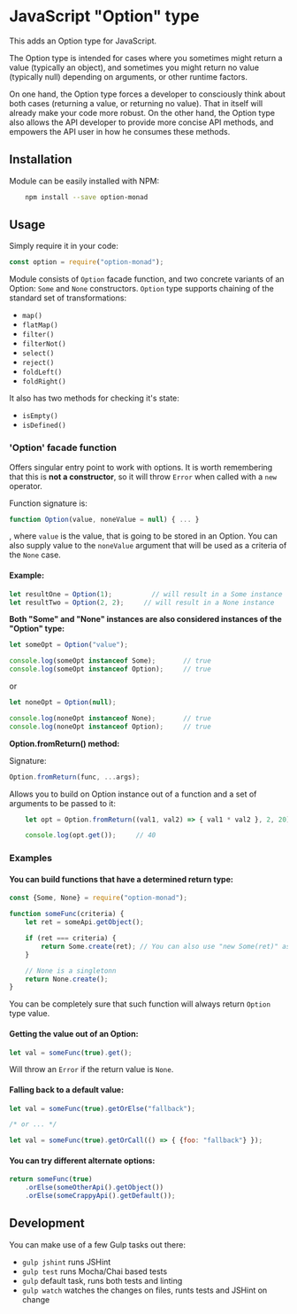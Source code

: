 # JavaScript "Option" type

This adds an Option type for JavaScript.

The Option type is intended for cases where you sometimes might return a value (typically an object), and sometimes you might return no value (typically null) depending on arguments, or other runtime factors.

On one hand, the Option type forces a developer to consciously think about both cases (returning a value, or returning no value). That in itself will already make your code more robust. On the other hand, the Option type also allows the API developer to provide more concise API methods, and empowers the API user in how he consumes these methods.

## Installation

Module can be easily installed with NPM:
```bash
    npm install --save option-monad
```

## Usage

Simply require it in your code:
```javascript
const option = require("option-monad");
```

Module consists of `Option` facade function, and two concrete variants of an Option: `Some` and `None` constructors.
`Option` type supports chaining of the standard set of transformations:
* `map()`
* `flatMap()`
* `filter()`
* `filterNot()`
* `select()`
* `reject()`
* `foldLeft()`
* `foldRight()`

It also has two methods for checking it's state:
* `isEmpty()`
* `isDefined()`

### 'Option' facade function

Offers singular entry point to work with options. It is worth remembering that this is **not a constructor**, so it will throw `Error` when called with a `new` operator.

Function signature is:
```javascript
function Option(value, noneValue = null) { ... }
```

, where `value` is the value, that is going to be stored in an Option. You can also supply value to the `noneValue` argument that will be used as a criteria of the `None` case.

#### Example:
```javascript
let resultOne = Option(1);          // will result in a Some instance
let resultTwo = Option(2, 2);     // will result in a None instance
```

**Both "Some" and "None" instances are also considered instances of the "Option" type:**
```javascript
let someOpt = Option("value");

console.log(someOpt instanceof Some);       // true
console.log(someOpt instanceof Option);     // true
```

or

```javascript
let noneOpt = Option(null);

console.log(noneOpt instanceof None);       // true
console.log(noneOpt instanceof Option);     // true
```

**Option.fromReturn() method:**

Signature:
```javascript
Option.fromReturn(func, ...args);
```

Allows you to build on Option instance out of a function and a set of arguments to be passed to it:
```javascript
    let opt = Option.fromReturn((val1, val2) => { val1 * val2 }, 2, 20);

    console.log(opt.get());     // 40
```

### Examples

#### You can build functions that have a determined return type:

```javascript
const {Some, None} = require("option-monad");

function someFunc(criteria) {
    let ret = someApi.getObject();

    if (ret === criteria) {
        return Some.create(ret); // You can also use "new Some(ret)" as well
    }

    // None is a singletonn
    return None.create();
}
```
You can be completely sure that such function will always return `Option` type value.

#### Getting the value out of an Option:

```javascript
let val = someFunc(true).get();
```
Will throw an `Error` if the return value is `None`.

#### Falling back to a default value:

```javascript
let val = someFunc(true).getOrElse("fallback");

/* or ... */

let val = someFunc(true).getOrCall(() => { {foo: "fallback"} });
```

#### You can try different alternate options:

```javascript
return someFunc(true)
    .orElse(someOtherApi().getObject())
    .orElse(someCrappyApi().getDefault());
```

## Development

You can make use of a few Gulp tasks out there:
* `gulp jshint` runs JSHint
* `gulp test` runs Mocha/Chai based tests
* `gulp` default task, runs both tests and linting
* `gulp watch` watches the changes on files, runts tests and JSHint on change
